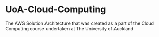 # UoA-Cloud-Computing
The AWS Solution Architecture that was created as a part of the Cloud Computing course undertaken at The University of Auckland
